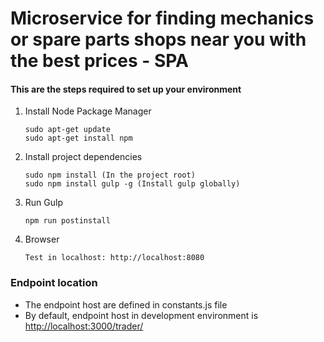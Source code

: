 # Microservice for finding mechanics or spare parts shops near you with the best prices - SPA

#### This are the steps required to set up your environment

1. Install Node Package Manager 

   ```   
   sudo apt-get update
   sudo apt-get install npm
   ```
2. Install project dependencies

   ```
   sudo npm install (In the project root)
   sudo npm install gulp -g (Install gulp globally)
   ```
3. Run Gulp

   ```
   npm run postinstall
   ``` 
4. Browser

   ```
   Test in localhost: http://localhost:8080
   ``` 
### Endpoint location

- The endpoint host are defined in constants.js file
- By default, endpoint host in development environment is [http://localhost:3000/trader/][localhost_environment]


[localhost_environment]: <http://localhost:3000/trader/>

